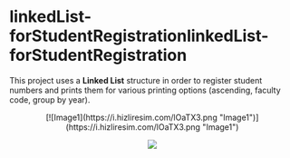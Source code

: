 # linkedList-forStudentRegistrationlinkedList-forStudentRegistration

This project uses a **Linked List** structure in order to register student numbers and prints them for various printing options (ascending, faculty code, group by year).  

<p align="center">
[![Image1](https://i.hizliresim.com/lOaTX3.png "Image1")](https://i.hizliresim.com/lOaTX3.png "Image1")
</p>

<p align="center">
  <img src="(https://i.hizliresim.com/lOaTX3.png">
</p>
